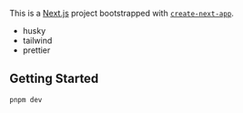 This is a [Next.js](https://nextjs.org/) project bootstrapped with [`create-next-app`](https://github.com/vercel/next.js/tree/canary/packages/create-next-app).

- husky
- tailwind
- prettier

## Getting Started

```bash
pnpm dev
```
